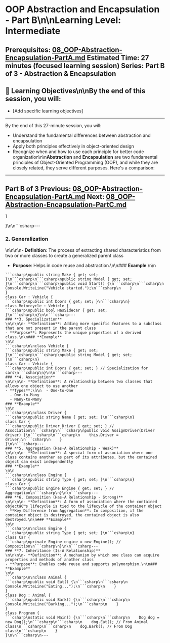 # OOP Abstraction and Encapsulation - Part B\n\n**Learning Level**: Intermediate
**Prerequisites**: [08_OOP-Abstraction-Encapsulation-PartA.md](08_OOP-Abstraction-Encapsulation-PartA.md)
**Estimated Time**: 27 minutes (focused learning session)
**Series**: Part B of 3 - Abstraction & Encapsulation
---
## 🎯 Learning Objectives\n\nBy the end of this session, you will:
- [Add specific learning objectives]
---
By the end of this 27-minute session, you will:
- Understand the fundamental differences between abstraction and encapsulation
- Apply both principles effectively in object-oriented design
- Recognize when and how to use each principle for better code organization\n\n**Abstraction** and **Encapsulation** are two fundamental principles of Object-Oriented Programming (OOP), and while they are closely related, they serve different purposes. Here's a comparison:
---
**Part B of 3**
Previous: [08_OOP-Abstraction-Encapsulation-PartA.md](08_OOP-Abstraction-Encapsulation-PartA.md)
Next: [08_OOP-Abstraction-Encapsulation-PartC.md](08_OOP-Abstraction-Encapsulation-PartC.md)
---
    }
}\n\n```csharp---
### **2. Generalization**\n\n\n\n- **Definition**: The process of extracting shared characteristics from two or more classes to create a generalized parent class
- **Purpose**: Helps in code reuse and abstraction.\n\n### **Example**\n\n```csharp\n\nclass Vehicle {
```csharp\npublic string Make { get; set; }\n```csharp\n```csharp\npublic string Model { get; set; }\n```csharp\n```csharp\npublic void Start() {\n```csharp\n```csharp\n    Console.WriteLine("Vehicle started.");\n```csharp\n    }
}
class Car : Vehicle {
```csharp\npublic int Doors { get; set; }\n```csharp\n}
class Motorcycle : Vehicle {
```csharp\npublic bool HasSidecar { get; set; }\n```csharp\n}\n\n```csharp---
### **3. Specialization**\n\n\n\n- **Definition**: Adding more specific features to a subclass that are not present in the parent class
- **Purpose**: Represents the unique properties of a derived class.\n\n### **Example**\n\n```csharp\n\nclass Vehicle {
```csharp\npublic string Make { get; set; }\n```csharp\n```csharp\npublic string Model { get; set; }\n```csharp\n}
class Car : Vehicle {
```csharp\npublic int Doors { get; set; } // Specialization for cars\n```csharp\n}\n\n```csharp---
### **4. Association**\n\n\n\n- **Definition**: A relationship between two classes that allows one object to use another
- **Types**:\n\n  - One-to-One
  - One-to-Many
  - Many-to-Many
### **Example**\n\n```csharp\n\nclass Driver {
```csharp\npublic string Name { get; set; }\n```csharp\n}
class Car {
```csharp\npublic Driver Driver { get; set; } // Association\n```csharp\n```csharp\npublic void AssignDriver(Driver driver) {\n```csharp\n```csharp\n    this.Driver = driver;\n```csharp\n    }
}\n\n```csharp---
### **5. Aggregation (Has-A Relationship - Weak)**\n\n\n\n- **Definition**: A special form of association where one class contains another as part of its attributes, but the contained object can exist independently
### **Example**\n\n```csharp\n\nclass Engine {
```csharp\npublic string Type { get; set; }\n```csharp\n}
class Car {
```csharp\npublic Engine Engine { get; set; } // Aggregation\n```csharp\n}\n\n```csharp---
### **6. Composition (Has-A Relationship - Strong)**\n\n\n\n- **Definition**: A form of association where the contained objectâ€™s lifecycle is tied to the lifecycle of the container object
- **Key Difference from Aggregation**: In composition, if the container object is destroyed, the contained object is also destroyed.\n\n### **Example**\n\n```csharp\n\nclass Engine {
```csharp\npublic string Type { get; set; }\n```csharp\n}
class Car {
```csharp\nprivate Engine engine = new Engine(); // Composition\n```csharp\n}\n\n```csharp---
### **7. Inheritance (Is-A Relationship)**\n\n\n\n- **Definition**: A mechanism by which one class can acquire properties and methods of another class
- **Purpose**: Enables code reuse and supports polymorphism.\n\n### **Example**\n\n```csharp\n\nclass Animal {
```csharp\npublic void Eat() {\n```csharp\n```csharp\n    Console.WriteLine("Eating...");\n```csharp\n    }
}
class Dog : Animal {
```csharp\npublic void Bark() {\n```csharp\n```csharp\n    Console.WriteLine("Barking...");\n```csharp\n    }
}
class Program {
```csharp\nstatic void Main() {\n```csharp\n```csharp\n    Dog dog = new Dog();\n```csharp\n```csharp\n    dog.Eat(); // From Animal class\n```csharp\n```csharp\n    dog.Bark(); // From Dog class\n```csharp\n    }
}\n\n```csharp\n---